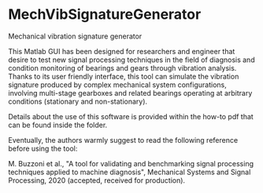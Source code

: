 # MechVibSignatureGenerator
Mechanical vibration signature generator

This Matlab GUI has been designed for researchers and engineer that desire to test new signal processing techniques in the field of diagnosis and condition monitoring of bearings and gears through vibration analysis.
Thanks to its user friendly interface, this tool can simulate the vibration signature produced by complex mechanical system configurations, involving multi-stage gearboxes and related bearings operating at arbitrary conditions (stationary and non-stationary).

Details about the use of this software is provided within the how-to pdf that can be found inside the folder.

Eventually, the authors warmly suggest to read the following reference before using the tool:

M. Buzzoni et al., "A tool for validating and benchmarking signal processing techniques applied to machine diagnosis", Mechanical Systems and Signal Processing, 2020 (accepted, received for production).

